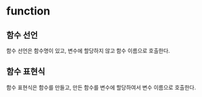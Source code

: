 # function

## 함수 선언

함수 선언은 함수명이 있고, 변수에 할당하지 않고 함수 이름으로 호출한다.

## 함수 표현식

함수 표현식은 함수를 만들고, 만든 함수를 변수에 할당하여서 변수 이름으로 호출한다.